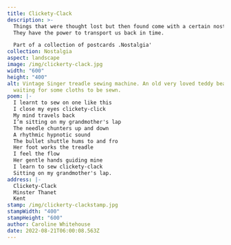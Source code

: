 ```yaml
---
title: Clickety-Clack
description: >-
  Things that were thought lost but then found come with a certain nostalgia.
  They have the power to transport us back in time.

  Part of a collection of postcards .Nostalgia'
collection: Nostalgia
aspect: landscape
image: /img/clickerty-clack.jpg
width: "600"
height: "400"
alt: Vintage Singer treadle sewing machine. An old very loved teddy bear sits
  waiting for some cloths to be sewn.
poem: |-
  I learnt to sew on one like this
  I close my eyes clickety-click
  My mind travels back
  I’m sitting on my grandmother's lap
  The needle chunters up and down 
  A rhythmic hypnotic sound
  The bullet shuttle hums to and fro
  Her foot works the treadle 
  I feel the flow
  Her gentle hands guiding mine 
  I learn to sew clickety-clack
  Sitting on my grandmother's lap.
address: |-
  Clickety-Clack
  Minster Thanet
  Kent
stamp: /img/clickerty-clackstamp.jpg
stampWidth: "400"
stampHeight: "600"
author: Caroline Whitehouse
date: 2022-08-21T06:00:08.563Z
---
```

